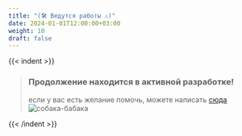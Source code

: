```yaml
---
title: "(🛠️ Ведутся работы ⚠️)"
date: 2024-01-01T12:00:00+03:00
weight: 10
draft: false
---
```


{{< indent >}}

> ### Продолжение находится в активной разработке!
 > если у вас есть желание помочь, можете написать
 >  [сюда](https://t.me/mister_programmister)
 > ![собака-бабака](/img/fancygopher.jpg)

{{< /indent >}}